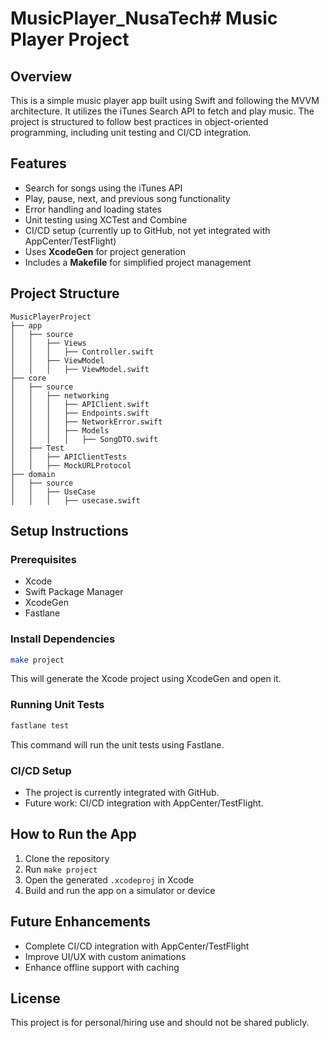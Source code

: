 # MusicPlayer_NusaTech# Music Player Project

## Overview
This is a simple music player app built using Swift and following the MVVM architecture. It utilizes the iTunes Search API to fetch and play music. The project is structured to follow best practices in object-oriented programming, including unit testing and CI/CD integration.

## Features
- Search for songs using the iTunes API
- Play, pause, next, and previous song functionality
- Error handling and loading states
- Unit testing using XCTest and Combine
- CI/CD setup (currently up to GitHub, not yet integrated with AppCenter/TestFlight)
- Uses **XcodeGen** for project generation
- Includes a **Makefile** for simplified project management

## Project Structure
```
MusicPlayerProject
├── app
│   ├── source
│   │   ├── Views
│   │   │   ├── Controller.swift
│   │   ├── ViewModel
│   │   │   ├── ViewModel.swift
├── core
│   ├── source
│   │   ├── networking
│   │   │   ├── APIClient.swift
│   │   │   ├── Endpoints.swift
│   │   │   ├── NetworkError.swift
│   │   │   ├── Models
│   │   │   │   ├── SongDTO.swift
│   ├── Test
│   │   ├── APIClientTests
│   │   ├── MockURLProtocol
├── domain
│   ├── source
│   │   ├── UseCase
│   │   │   ├── usecase.swift
```

## Setup Instructions
### Prerequisites
- Xcode
- Swift Package Manager
- XcodeGen
- Fastlane

### Install Dependencies
```sh
make project
```
This will generate the Xcode project using XcodeGen and open it.

### Running Unit Tests
```sh
fastlane test
```
This command will run the unit tests using Fastlane.

### CI/CD Setup
- The project is currently integrated with GitHub.
- Future work: CI/CD integration with AppCenter/TestFlight.

## How to Run the App
1. Clone the repository
2. Run `make project`
3. Open the generated `.xcodeproj` in Xcode
4. Build and run the app on a simulator or device

## Future Enhancements
- Complete CI/CD integration with AppCenter/TestFlight
- Improve UI/UX with custom animations
- Enhance offline support with caching

## License
This project is for personal/hiring use and should not be shared publicly.

